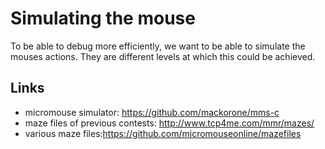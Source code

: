 # Simulating the mouse

To be able to debug more efficiently, we want to be able to simulate the mouses actions. They are different levels at which this could be achieved.

## Links

- micromouse simulator: https://github.com/mackorone/mms-c
- maze files of previous contests: http://www.tcp4me.com/mmr/mazes/
- various maze files:https://github.com/micromouseonline/mazefiles
